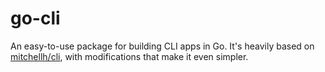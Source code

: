 # go-cli

An easy-to-use package for building CLI apps in Go. It's heavily based on [mitchellh/cli](https://github.com/mitchellh/cli), with modifications that make it even simpler.
